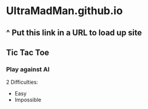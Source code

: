 # UltraMadMan.github.io
## ^ Put this link in a URL to load up site

## Tic Tac Toe
### Play against AI
2 Difficulties:
* Easy
* Impossible
